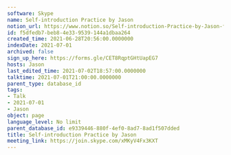 ```yaml
---
software: Skype
name: Self-introduction Practice by Jason
notion_url: https://www.notion.so/Self-introduction-Practice-by-Jason-f5dfedb7beb84e339539144a1dbaa264
id: f5dfedb7-beb8-4e33-9539-144a1dbaa264
created_time: 2021-06-28T20:56:00.0000000
indexDate: 2021-07-01
archived: false
sign_up_here: https://forms.gle/CET8RqptGHtUapEG7
hosts: Jason
last_edited_time: 2021-07-02T18:57:00.0000000
talktime: 2021-07-01T21:00:00.0000000
parent_type: database_id
tags:
- Talk
- 2021-07-01
- Jason
object: page
language_level: No limit
parent_database_id: e9339446-880f-4ef0-8ad7-8ad1f507dded
title: Self-introduction Practice by Jason
meeting_link: https://join.skype.com/xMKyV4Fx3KXT
---
```







